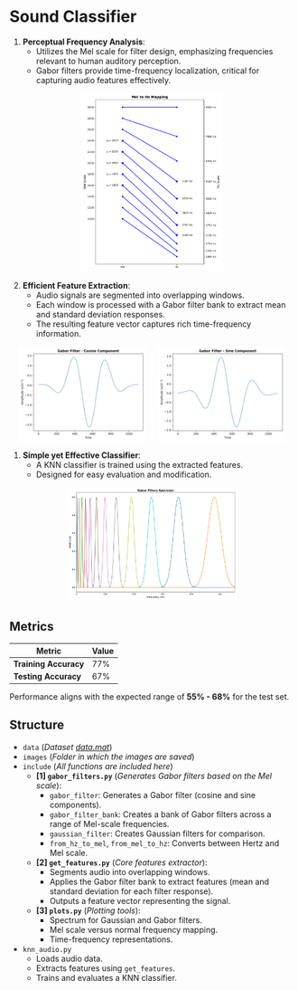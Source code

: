# Sound Classifier

1. **Perceptual Frequency Analysis**:
   - Utilizes the Mel scale for filter design, emphasizing frequencies relevant to human auditory perception.
   - Gabor filters provide time-frequency localization, critical for capturing audio features effectively.

<div align="center">
  <img src="./images/Mel%20to%20Hz%20Mapping.svg" alt="MEL_TO_HZ_MAPPING" width="50%">
</div>

2. **Efficient Feature Extraction**:
   - Audio signals are segmented into overlapping windows.
   - Each window is processed with a Gabor filter bank to extract mean and standard deviation responses.
   - The resulting feature vector captures rich time-frequency information.

<div align="center" style="display: flex; justify-content: center; gap: 20px;">
  <img src="./images/Gabor%20Cosine.svg" alt="GABOR_COSINE" width="45%">
  <img src="./images/Gabor%20Sine.svg" alt="GABOR_SINE" width="45%">
</div>

1. **Simple yet Effective Classifier**:
   - A KNN classifier is trained using the extracted features.
   - Designed for easy evaluation and modification.

<div align="center">
  <img src="./images/Gabor%20Spectrum.svg" alt="GABOR_BANK_FILTERS" width="60%">
</div>

## Metrics

| Metric                   | Value           |
|--------------------------|-----------------|
| **Training Accuracy**    | 77%             |
| **Testing Accuracy**     | 67%             |

Performance aligns with the expected range of **55% - 68%** for the test set.

## Structure

- `data` (*Dataset [data.mat](https://ocw.cs.pub.ro/courses/_media/ps/data.mat)*)
- `images` (*Folder in which the images are saved*)
- `include` (*All functions are included here*)
  - **[1] `gabor_filters.py`** (*Generates Gabor filters based on the Mel scale*):
    - `gabor_filter`: Generates a Gabor filter (cosine and sine components).
    - `gabor_filter_bank`: Creates a bank of Gabor filters across a range of Mel-scale frequencies.
    - `gaussian_filter`: Creates Gaussian filters for comparison.
    - `from_hz_to_mel`, `from_mel_to_hz`: Converts between Hertz and Mel scale.
  - **[2] `get_features.py`** (*Core features extractor*):
    - Segments audio into overlapping windows.
    - Applies the Gabor filter bank to extract features (mean and standard deviation for each filter response).
    - Outputs a feature vector representing the signal.
  - **[3] `plots.py`** (*Plotting tools*):
    - Spectrum for Gaussian and Gabor filters.
    - Mel scale versus normal frequency mapping.
    - Time-frequency representations.
- `knn_audio.py`
  - Loads audio data.
  - Extracts features using `get_features`.
  - Trains and evaluates a KNN classifier.
